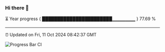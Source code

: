 ### Hi there 👋

⏳ Year progress { ███████████████████████▁▁▁▁▁▁▁ } 77.69 %

---

⏰ Updated on Fri, 11 Oct 2024 08:42:37 GMT

![Progress Bar CI](https://github.com/IshwaranRudhara/GIT-ACTION/workflows/Progress%20Bar%20CI/badge.svg)
